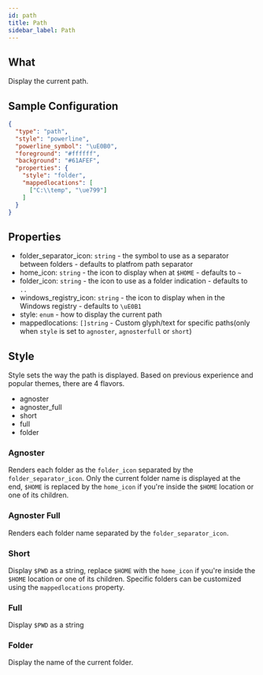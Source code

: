 ```yaml
---
id: path
title: Path
sidebar_label: Path
---
```


## What

Display the current path.

## Sample Configuration

```json
{
  "type": "path",
  "style": "powerline",
  "powerline_symbol": "\uE0B0",
  "foreground": "#ffffff",
  "background": "#61AFEF",
  "properties": {
    "style": "folder",
    "mappedlocations": [
      ["C:\\temp", "\ue799"]
    ]
  }
}
```

## Properties

- folder_separator_icon: `string` - the symbol to use as a separator between folders - defaults to platfrom path separator
- home_icon: `string` - the icon to display when at `$HOME` - defaults to `~`
- folder_icon: `string` - the icon to use as a folder indication - defaults to `..`
- windows_registry_icon: `string` - the icon to display when in the Windows registry - defaults to `\uE0B1`
- style: `enum` - how to display the current path
- mappedlocations: `[]string` - Custom glyph/text for specific paths(only when `style` is set to `agnoster`, `agnosterfull` or `short`)

## Style

Style sets the way the path is displayed. Based on previous experience and popular themes, there are 4 flavors.

- agnoster
- agnoster_full
- short
- full
- folder

### Agnoster

Renders each folder as the `folder_icon` separated by the `folder_separator_icon`.
Only the current folder name is displayed at the end, `$HOME` is replaced by the `home_icon` if you're
inside the `$HOME` location or one of its children.

### Agnoster Full

Renders each folder name separated by the `folder_separator_icon`.

### Short

Display `$PWD` as a string, replace `$HOME` with the `home_icon` if you're inside the `$HOME` location or
one of its children.
Specific folders can be customized using the `mappedlocations` property.

### Full

Display `$PWD` as a string

### Folder

Display the name of the current folder.

